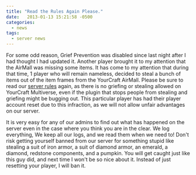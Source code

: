 ```yaml
---
title: "Read the Rules Again Please."
date:   2013-01-13 15:21:58 -0500
categories:
  - news
tags:
  - server news
---
```


For some odd reason, Grief Prevention was disabled since last night after I had thought I had updated it. Another player brought it to my attention that the AirMall was missing some items. It has come to my attention that during that time, 1 player who will remain nameless, decided to steal a bunch of items out of the item frames from the YourCraft AirMall. Please be sure to read our [server rules](https://yourcraftserver.com/rules) again, as there is no griefing or stealing allowed on YourCraft Multiverse, even if the plugin that stops people from stealing and griefing might be bugging out. This particular player has had their player account reset due to this infraction, as we will not allow unfair advantages on our server.

It is very easy for any of our admins to find out what has happened on the server even in the case where you think you are in the clear. We log everything, We keep all our logs, and we read them when we need to! Don't risk getting yourself banned from our server for something stupid like stealing a suit of iron armor, a suit of diamond armor, an emerald, a diamond, redstone components, and a pumpkin. You will get caught just like this guy did, and next time I won't be so nice about it. Instead of just resetting your player, I will ban it.